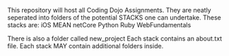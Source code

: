 This repository will host all Coding Dojo Assignments.
They are neatly seperated into folders of the potential STACKS one can undertake.
These stacks are:
iOS
MEAN
netCore
Python
Ruby
WebFundamentals

There is also a folder called new_project
Each stack contains an about.txt file.
Each stack MAY contain additional folders inside.